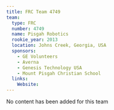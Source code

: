 ```yaml
---
title: FRC Team 4749
team:
  type: FRC
  number: 4749
  name: Pisgah Robotics
  rookie_year: 2013
  location: Johns Creek, Georgia, USA
  sponsors:
    - GE Volunteers
    - Averna
    - Genesis Technology USA
    - Mount Pisgah Christian School
  links:
    Website: 
---
```

No content has been added for this team